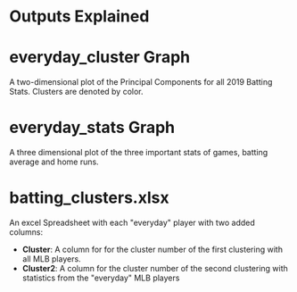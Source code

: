 # Outputs Explained

# everyday_cluster Graph

A two-dimensional plot of the Principal Components for all 2019 Batting Stats. Clusters are denoted by color.

# everyday_stats Graph

A three dimensional plot of the three important stats of games, batting average and home runs.

# batting_clusters.xlsx

An excel Spreadsheet with each "everyday" player with two added columns:
* **Cluster**: A column for for the cluster number of the first clustering with all MLB players.
* **Cluster2**: A column for the cluster number of the second clustering with statistics from the "everyday" MLB players
